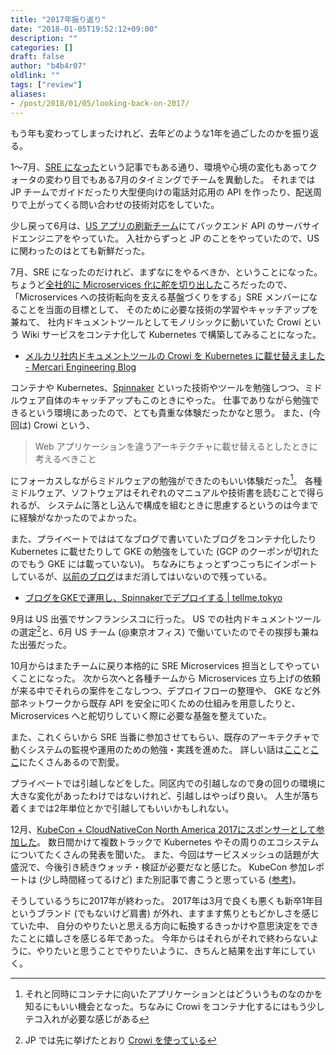 ```yaml
---
title: "2017年振り返り"
date: "2018-01-05T19:52:12+09:00"
description: ""
categories: []
draft: false
author: "b4b4r07"
oldlink: ""
tags: ["review"]
aliases:
- /post/2018/01/05/looking-back-on-2017/
---
```


もう年も変わってしまったけれど、去年どのような1年を過ごしたのかを振り返る。

1〜7月、[SRE になった](https://tellme.tokyo/post/2017/11/02/sre/)という記事でもある通り、環境や心境の変化もあってクォータの変わり目でもある7月のタイミングでチームを異動した。
それまでは JP チームでガイドだったり大型便向けの電話対応用の API を作ったり、配送周りで上がってくる問い合わせの技術対応をしていた。

少し戻って6月は、[US アプリの刷新チーム](http://tech.mercari.com/entry/2017/12/10/000000)にてバックエンド API のサーバサイドエンジニアをやっていた。
入社からずっと JP のことをやっていたので、US に関わったのはとても新鮮だった。

7月、SRE になったのだけれど、まずなにをやるべきか、ということになった。
ちょうど[全社的に Microservices 化に舵を切り出した](https://speakerdeck.com/mercari/ja-mercari-tech-conf-2017-keynote#44)ころだったので、
「Microservices への技術転向を支える基盤づくりをする」SRE メンバーになることを当面の目標として、
そのために必要な技術の学習やキャッチアップを兼ねて、
社内ドキュメントツールとしてモノリシックに動いていた Crowi という Wiki サービスをコンテナ化して Kubernetes で構築してみることになった。

- [メルカリ社内ドキュメントツールの Crowi を Kubernetes に載せ替えました - Mercari Engineering Blog](http://tech.mercari.com/entry/2017/09/11/150000)

コンテナや Kubernetes、[Spinnaker](http://tech.mercari.com/entry/2017/08/21/092743) といった技術やツールを勉強しつつ、ミドルウェア自体のキャッチアップもこのときにやった。
仕事でありながら勉強できるという環境にあったので、とても貴重な体験だったかなと思う。
また、(今回は) Crowi という、

> Web アプリケーションを違うアーキテクチャに載せ替えるとしたときに考えるべきこと

にフォーカスしながらミドルウェアの勉強ができたのもいい体験だった[^1]。
各種ミドルウェア、ソフトウェアはそれぞれのマニュアルや技術書を読むことで得られるが、
システムに落とし込んで構成を組むときに思慮するというのは今までに経験がなかったのでよかった。

また、プライベートでははてなブログで書いていたブログをコンテナ化したり Kubernetes に載せたりして GKE の勉強をしていた (GCP のクーポンが切れたのでもう GKE には載っていない)。
ちなみにちょっとずつこっちにインポートしているが、[以前のブログ](http://b4b4r07.hatenadiary.com/)はまだ消してはいないので残っている。

- [ブログをGKEで運用し、Spinnakerでデプロイする | tellme.tokyo](https://tellme.tokyo/post/2017/07/30/blog-on-gke-deployed-by-spinnaker/)

9月は US 出張でサンフランシスコに行った。
US での社内ドキュメントツールの選定[^2]と、6月 US チーム (@東京オフィス) で働いていたのでその挨拶も兼ねた出張だった。

10月からはまたチームに戻り本格的に SRE Microservices 担当としてやっていくことになった。
次から次へと各種チームから Microservices 立ち上げの依頼が来る中でそれらの案件をこなしつつ、デプロイフローの整理や、
GKE など外部ネットワークから既存 API を安全に叩くための仕組みを用意したりと、Microservices へと舵切りしていく際に必要な基盤を整えていた。

また、これくらいから SRE 当番に参加させてもらい、既存のアーキテクチャで動くシステムの監視や運用のための勉強・実践を進めた。
詳しい話は[ここ](https://speakerdeck.com/kazeburo)と[ここ](https://speakerdeck.com/cubicdaiya)にたくさんあるので割愛。

プライベートでは引越しなどをした。同区内での引越しなので身の回りの環境に大きな変化があったわけではないけれど、引越しはやっぱり良い。
人生が落ち着くまでは2年単位とかで引越してもいいかもしれない。

12月、[KubeCon + CloudNativeCon North America 2017にスポンサーとして参加した](http://tech.mercari.com/entry/2017/11/13/093614)。
数日間かけて複数トラックで Kubernetes やその周りのエコシステムについてたくさんの発表を聞いた。
また、今回はサービスメッシュの話題が大盛況で、今後引き続きウォッチ・検証が必要だなと感じた。
KubeCon 参加レポートは (少し時間経ってるけど) また別記事で書こうと思っている ([参考](https://medium.com/@deeeet/kubecon2017感想-kubernetes-2018-7cf4280d435b))。

そうしているうちに2017年が終わった。
2017年は3月で良くも悪くも新卒1年目というブランド (でもないけど肩書) が外れ、ますます焦りともどかしさを感じていた中、
自分のやりたいと思える方向に転換するきっかけや意思決定をできたことに嬉しさを感じる年であった。
今年からはそれらがそれで終わらないように、やりたいと思うことでやりたいように、きちんと結果を出す年にしていく。

[^1]: それと同時にコンテナに向いたアプリケーションとはどういうものなのかを知るにもいい機会となった。ちなみに Crowi をコンテナ化するにはもう少しテコ入れが必要な感じがある
[^2]: JP では先に挙げたとおり [Crowi を使っている](http://hrnabi.com/2017/06/16/14463/)
